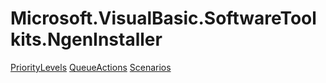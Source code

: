 ﻿
# Microsoft.VisualBasic.SoftwareToolkits.NgenInstaller

[PriorityLevels](T-Microsoft.VisualBasic.SoftwareToolkits.NgenInstaller.PriorityLevels.md)
[QueueActions](T-Microsoft.VisualBasic.SoftwareToolkits.NgenInstaller.QueueActions.md)
[Scenarios](T-Microsoft.VisualBasic.SoftwareToolkits.NgenInstaller.Scenarios.md)

